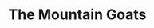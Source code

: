 ---
title: "The Mountain Goats"
summary: "The Mountain Goats are an American indie folk band formed in Claremont, California by singer-songwriter John Darnielle. For many years, the sole member of the Mountain Goats was Darnielle, despite the plural moniker. Although he remains the core member of the band, he has worked with a variety of collaborators over time. Throughout the 1990s, the Mountain Goats were known for producing low-fidelity home recordings and releasing recordings in cassette or vinyl 7” formats. Since 2002, the Mountain Goats have recorded studio albums with a full band. The band is currently based in Durham, North Carolina. Line-ups: 1991-1996: John Darnielle and Rachel Ware. 2002-2007: John Darnielle and Peter Hughes. 2007-2015: John Darnielle, Peter Hughes, Jon Wurster. 2015-present: John Darnielle, Peter Hughes, Jon Wuster, Matt Douglas. Occasional members 1991-1995: Sarah Arslanian, Amy Piatt, and Rosanne Lindley. Occasional members 1995-present: Franklin Bruno, Erik Friedlander, John Vanderslice."
image: "the-mountain-goats.jpg"
apple_music_artist_url: "https://music.apple.com/gb/artist/the-mountain-goats/4978336"
wikipedia_url: "https://en.wikipedia.org/wiki/The_Mountain_Goats"
---